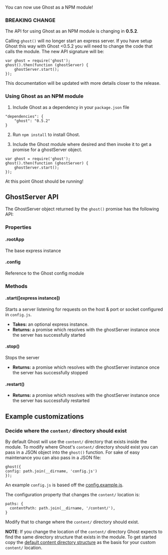 You can now use Ghost as a NPM module!

### BREAKING CHANGE 

The API for using Ghost as an NPM module is changing in **0.5.2**. 

Calling `ghost()` will no longer start an express server. If you have setup Ghost this way with Ghost <0.5.2 you will need to change the code that calls the module. The new API signature will be:

```
var ghost = require('ghost');
ghost().then(function (ghostServer) {
    ghostServer.start();
});
``` 

This documentation will be updated with more details closer to the release.

### Using Ghost as an NPM module

1.  Include Ghost as a dependency in your `package.json` file

  ```
"dependencies": {
      "ghost": "0.5.2"
}
  ```

2.  Run `npm install` to install Ghost.

3.  Include the Ghost module where desired and then invoke it to get a promise for a ghostServer object. 

```
var ghost = require('ghost');
ghost().then(function (ghostServer) {
    ghostServer.start();
});
``` 
At this point Ghost should be running!

## GhostServer API

The GhostServer object returned by the `ghost()` promise has the following API:

### Properties 

#### .rootApp

The base express instance 

#### .config

Reference to the Ghost config module

### Methods
#### .start([express instance])

Starts a server listening for requests on the host & port or socket configured in `config.js`. 

* **Takes:** an optional express instance.
* **Returns:** a promise which resolves with the ghostServer instance once the server has successfully  started

#### .stop()

Stops the server

* **Returns:** a promise which resolves with the ghostServer instance once the server has successfully stopped

#### .restart()

* **Returns:** a promise which resolves with the ghostServer instance once the server has successfully restarted

## Example customizations

### Decide where the `content/` directory should exist

By default Ghost will use the `content/` directory that exists inside the module.  To modify where Ghost's `content/` directory should exist you can pass in a JSON object into the `ghost()` function.  For sake of easy maintenance you can also pass in a JSON file:

  ```
ghost({
  config: path.join(__dirname, 'config.js')
});
  ```

An example `config.js` is based off the [config.example.js](https://github.com/TryGhost/Ghost/blob/master/config.example.js).

The configuration property that changes the `content/` location is:

```
paths: {
  contentPath: path.join(__dirname, '/content/'),
}
```

Modify that to change where the `content/` directory should exist.

**NOTE**:  If you change the location of the `content/` directory Ghost expects to find the same directory structure that exists in the module.  To get started copy the [default content directory structure](https://github.com/TryGhost/Ghost/tree/master/content) as the basis for your custom `content/` location.